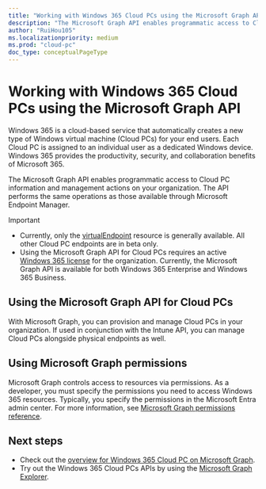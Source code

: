 ```yaml
---
title: "Working with Windows 365 Cloud PCs using the Microsoft Graph API"
description: "The Microsoft Graph API enables programmatic access to Cloud PC information and management actions on your organization."
author: "RuiHou105"
ms.localizationpriority: medium
ms.prod: "cloud-pc"
doc_type: conceptualPageType
---
```


# Working with Windows 365 Cloud PCs using the Microsoft Graph API

Windows 365 is a cloud-based service that automatically creates a new type of Windows virtual machine (Cloud PCs) for your end users. Each Cloud PC is assigned to an individual user as a  dedicated Windows device. Windows 365 provides the productivity, security, and collaboration benefits of Microsoft 365.

The Microsoft Graph API enables programmatic access to Cloud PC information and management actions on your organization. The API performs the same operations as those available through Microsoft Endpoint Manager.

> [!IMPORTANT]
> * Currently, only the [virtualEndpoint](/graph/api/resources/virtualendpoint) resource is generally available. All other Cloud PC endpoints are in beta only.
> * Using the Microsoft Graph API for Cloud PCs requires an active [Windows 365 license](https://www.microsoft.com/windows-365) for the organization. Currently, the Microsoft Graph API is available for both Windows 365 Enterprise and Windows 365 Business.

## Using the Microsoft Graph API for Cloud PCs

With Microsoft Graph, you can provision and manage Cloud PCs in your organization. If used in conjunction with the Intune API, you can manage Cloud PCs alongside physical endpoints as well.

## Using Microsoft Graph permissions

Microsoft Graph controls access to resources via permissions. As a developer, you must specify the permissions you need to access Windows 365 resources. Typically, you specify the permissions in the Microsoft Entra admin center. For more information, see [Microsoft Graph permissions reference](/graph/permissions-reference).

## Next steps
- Check out the [overview for Windows 365 Cloud PC on Microsoft Graph](/graph/cloudpc-concept-overview).
- Try out the Windows 365 Cloud PCs APIs by using the [Microsoft Graph Explorer](https://developer.microsoft.com/graph/graph-explorer).
